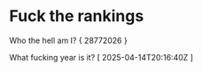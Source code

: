 # Fuck the rankings

Who the hell am I?
{ 28772026 }

What fucking year is it?
[ 2025-04-14T20:16:40Z ]

